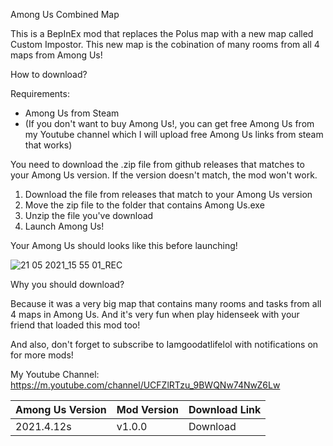 Among Us Combined Map

This is a BepInEx mod that replaces the Polus map with a new map called Custom Impostor.
This new map is the cobination of many rooms from all 4 maps from Among Us!

How to download?

Requirements:
- Among Us from Steam
- (If you don't want to buy Among Us!, you can get free Among Us from my Youtube channel which I will upload free Among Us links from steam that works)

You need to download the .zip file from github releases that matches to your Among Us version.
If the version doesn't match, the mod won't work.

1. Download the file from releases that match to your Among Us version
2. Move the zip file to the folder that contains Among Us.exe
3. Unzip the file you've download
4. Launch Among Us!

Your Among Us should looks like this before launching!

![21 05 2021_15 55 01_REC](https://user-images.githubusercontent.com/84431885/119111121-f7a50500-ba4c-11eb-9a4c-8ac51b7fa45e.png)

Why you should download?

Because it was a very big map that contains many rooms and tasks from all 4 maps in Among Us.
And it's very fun when play hidenseek with your friend that loaded this mod too!

And also, don't forget to subscribe to Iamgoodatlifelol with notifications on for more mods!

My Youtube Channel: https://m.youtube.com/channel/UCFZlRTzu_9BWQNw74NwZ6Lw

| Among Us Version | Mod Version | Download Link
| --- | --- | ---|
| 2021.4.12s | v1.0.0 | Download

